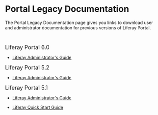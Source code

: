 # Portal Legacy Documentation [](id=portal-legacy-documentation)

The Portal Legacy Documentation page gives you links to download user and 
administrator documentation for previous versions of Liferay Portal. 
<!-- Replace links to documents once they get uploaded -->

<p>&nbsp;</p>

<p><span style="font-size:18px;">Liferay Portal 6.0</span></p>

<ul>
  <li>
    <p><a href="http://www.liferay.com/">Liferay Administrator's Guide</a></p>
  </li>
</ul>

<p><span style="font-size:18px;">Liferay Portal 5.2</span></p>

<ul>
  <li>
    <p><a href="http://www.liferay.com/">Liferay Administrator's Guide</a></p>
  </li>
</ul>

<p><span style="font-size:18px;">Liferay Portal 5.1</span></p>

<ul>
  <li>
    <p><a href="http://www.liferay.com/">Liferay Administrator's Guide</a></p>
  </li>
  <li>
    <p><a href="http://www.liferay.com/">Liferay Quick Start Guide</a></p>
  </li>
</ul>
